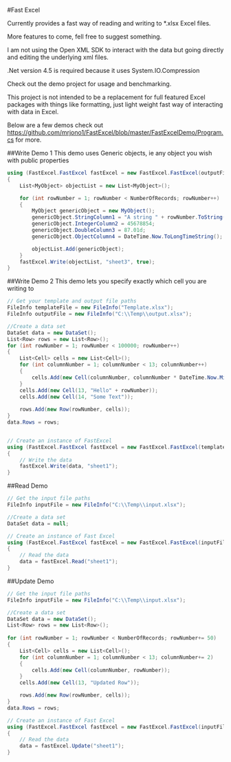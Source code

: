 #Fast Excel

Currently provides a fast way of reading and writing to *.xlsx Excel files.

More features to come, fell free to suggest something.

I am not using the Open XML SDK to interact with the data but going directly and editing the underlying xml files.

.Net version 4.5 is required because it uses System.IO.Compression

Check out the demo project for usage and benchmarking.

This project is not intended to be a replacement for full featured Excel packages with things like formatting, just light weight fast way of interacting with data in Excel.

Below are a few demos check out https://github.com/mrjono1/FastExcel/blob/master/FastExcelDemo/Program.cs for more.

##Write Demo 1
This demo uses Generic objects, ie any object you wish with public properties
```C#
using (FastExcel.FastExcel fastExcel = new FastExcel.FastExcel(outputFile))
{
    List<MyObject> objectList = new List<MyObject>();

    for (int rowNumber = 1; rowNumber < NumberOfRecords; rowNumber++)
    {
        MyObject genericObject = new MyObject();
        genericObject.StringColumn1 = "A string " + rowNumber.ToString();
        genericObject.IntegerColumn2 = 45678854;
        genericObject.DoubleColumn3 = 87.01d;
        genericObject.ObjectColumn4 = DateTime.Now.ToLongTimeString();

        objectList.Add(genericObject);
    }
    fastExcel.Write(objectList, "sheet3", true);
}
```

##Write Demo 2
This demo lets you specify exactly which cell you are writing to

```C#
// Get your template and output file paths
FileInfo templateFile = new FileInfo("Template.xlsx");
FileInfo outputFile = new FileInfo("C:\\Temp\\output.xlsx");

//Create a data set
DataSet data = new DataSet();
List<Row> rows = new List<Row>();
for (int rowNumber = 1; rowNumber < 100000; rowNumber++)
{
    List<Cell> cells = new List<Cell>();
    for (int columnNumber = 1; columnNumber < 13; columnNumber++)
    {
        cells.Add(new Cell(columnNumber, columnNumber * DateTime.Now.Millisecond));
    }
    cells.Add(new Cell(13, "Hello" + rowNumber));
    cells.Add(new Cell(14, "Some Text"));
 
    rows.Add(new Row(rowNumber, cells));
}
data.Rows = rows;


// Create an instance of FastExcel
using (FastExcel.FastExcel fastExcel = new FastExcel.FastExcel(templateFile, outputFile))
{
    // Write the data
    fastExcel.Write(data, "sheet1");
}
```

##Read Demo

```C#
// Get the input file paths
FileInfo inputFile = new FileInfo("C:\\Temp\\input.xlsx");

//Create a data set
DataSet data = null;

// Create an instance of Fast Excel
using (FastExcel.FastExcel fastExcel = new FastExcel.FastExcel(inputFile, true))
{
    // Read the data
    data = fastExcel.Read("sheet1");
}
```

##Update Demo

```C#
// Get the input file paths
FileInfo inputFile = new FileInfo("C:\\Temp\\input.xlsx");

//Create a data set
DataSet data = new DataSet();
List<Row> rows = new List<Row>();
                
for (int rowNumber = 1; rowNumber < NumberOfRecords; rowNumber+= 50)
{
    List<Cell> cells = new List<Cell>();
    for (int columnNumber = 1; columnNumber < 13; columnNumber+= 2)
    {
        cells.Add(new Cell(columnNumber, rowNumber));
    }
    cells.Add(new Cell(13, "Updated Row"));

    rows.Add(new Row(rowNumber, cells));
}
data.Rows = rows;

// Create an instance of Fast Excel
using (FastExcel.FastExcel fastExcel = new FastExcel.FastExcel(inputFile))
{
    // Read the data
    data = fastExcel.Update("sheet1");
}
```